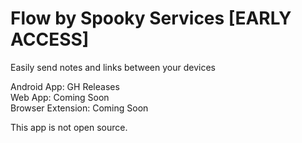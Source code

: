 # Flow by Spooky Services [EARLY ACCESS]
Easily send notes and links between your devices

Android App: GH Releases<br>
Web App: Coming Soon<br>
Browser Extension: Coming Soon

This app is not open source.
